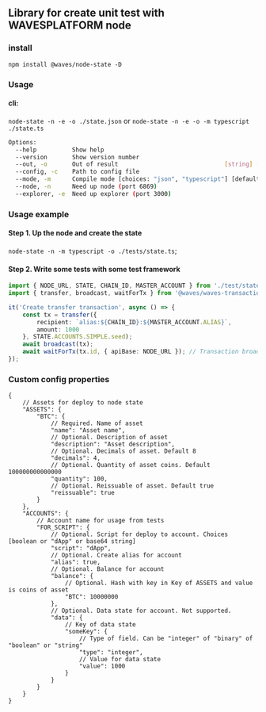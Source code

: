 ## Library for create unit test with WAVESPLATFORM node

### install

`npm install @waves/node-state -D`

### Usage

#### cli:
`node-state -n -e -o ./state.json` or `node-state -n -e -o -m typescript ./state.ts`

```bash
Options:
  --help          Show help                                            [boolean]
  --version       Show version number                                  [boolean]
  --out, -o       Out of result                              [string] [required]
  --config, -c    Path to config file                                   [string]
  --mode, -m      Compile mode [choices: "json", "typescript"] [default: "json"]
  --node, -n      Need up node (port 6869)                             [boolean]
  --explorer, -e  Need up explorer (port 3000)                         [boolean]
```

### Usage example

#### Step 1. Up the node and create the state
`node-state -n -m typescript -o ./tests/state.ts`;
#### Step 2. Write some tests with some test framework
```typescript
import { NODE_URL, STATE, CHAIN_ID, MASTER_ACCOUNT } from './test/state.ts';
import { transfer, broadcast, waitForTx } from '@waves/waves-transactions';

it('Create transfer transaction', async () => {
    const tx = transfer({ 
        recipient: `alias:${CHAIN_ID}:${MASTER_ACCOUNT.ALIAS}`,
        amount: 1000
    }, STATE.ACCOUNTS.SIMPLE.seed);
    await broadcast(tx);
    await waitForTx(tx.id, { apiBase: NODE_URL }); // Transaction broadcast success!
});
```

### Custom config properties

```json5
{
    // Assets for deploy to node state
    "ASSETS": {
        "BTC": {                               
            // Required. Name of asset
            "name": "Asset name",
            // Optional. Description of asset        
            "description": "Asset description",
            // Optional. Decimals of asset. Default 8
            "decimals": 4,
            // Optional. Quantity of asset coins. Default 100000000000000
            "quantity": 100,
            // Optional. Reissuable of asset. Default true
            "reissuable": true
        }
    },
    "ACCOUNTS": {
        // Account name for usage from tests
        "FOR_SCRIPT": {
            // Optional. Script for deploy to account. Choices [boolean or "dApp" or base64 string]
            "script": "dApp",
            // Optional. Create alias for account
            "alias": true,
            // Optional. Balance for account
            "balance": {
                // Optional. Hash with key in Key of ASSETS and value is coins of asset
                "BTC": 10000000
            },
            // Optional. Data state for account. Not supported.
            "data": {
                // Key of data state
                "someKey": {
                    // Type of field. Can be "integer" of "binary" of "boolean" or "string"
                    "type": "integer",
                    // Value for data state
                    "value": 1000
                }   
            }
        }
    }
}
```
